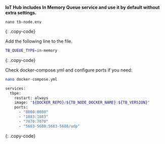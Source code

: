 **IoT Hub includes In Memory Queue service and use it by default without extra settings.**

```text
nano tb-node.env
```
{: .copy-code}

Add the following line to the file.

```bash
TB_QUEUE_TYPE=in-memory
```
{: .copy-code}

Check docker-compose.yml and configure ports if you need:

```bash
nano docker-compose.yml
```

```bash
services:
  tbpe:
    restart: always
    image: "${DOCKER_REPO}/${TB_NODE_DOCKER_NAME}:${TB_VERSION}"
    ports:
      - "8080:8080"
      - "1883:1883"
      - "7070:7070"
      - "5683-5688:5683-5688/udp"
```
{: .copy-code}
